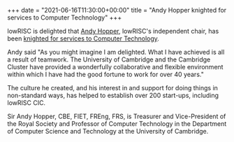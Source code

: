 +++
date = "2021-06-16T11:30:00+00:00"
title = "Andy Hopper knighted for services to Computer Technology"
+++

lowRISC is delighted that [Andy Hopper](https://www.cl.cam.ac.uk/~ah12/),
lowRISC's independent chair, has been [knighted for services to Computer
Technology](https://www.gov.uk/government/publications/the-queens-birthday-honours-2021).

Andy said "As you might imagine I am delighted. What I have achieved is all a
result of teamwork. The University of Cambridge and the Cambridge Cluster have
provided a wonderfully collaborative and flexible environment within which I
have had the good fortune to work for over 40 years."

The culture he created, and his interest in and support for doing things in
non-standard ways, has helped to establish over 200 start-ups, including
lowRISC CIC.

Sir Andy Hopper, CBE, FIET, FREng, FRS, is Treasurer and Vice-President of the
Royal Society and Professor of Computer Technology in the Department of
Computer Science and Technology at the University of Cambridge.

